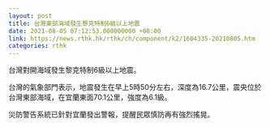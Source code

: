 ```yaml
---
layout: post
title: 台灣東部海域發生黎克特制6級以上地震
date: 2021-08-05 07:12:53.000000000 +08:00
link: https://news.rthk.hk/rthk/ch/component/k2/1604335-20210805.htm
categories: rthk
---
```


台灣對開海域發生黎克特制6級以上地震。

台灣的氣象部門表示，地震發生在早上5時50分左右，深度為16.7公里，震央位於台灣東部海域，在宜蘭東面70.1公里，強度為6.1級。

災防警告系統已針對宜蘭發出警報，提醒民眾慎防再有強烈搖晃。
